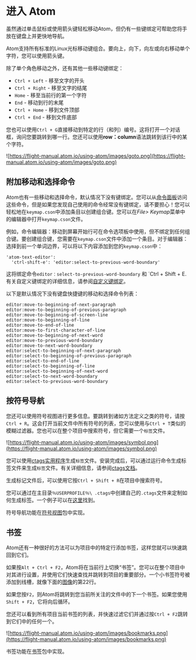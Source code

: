 # 进入 Atom

虽然通过单击鼠标或使用箭头键轻松移动Atom，但仍有一些键绑定可帮助您将手放在键盘上并更快地导航。

Atom支持所有标准的Linux光标移动键组合。要向上，向下，向左或向右移动单个字符，您可以使用箭头键。

除了单个角色移动之外，还有其他一些移动键绑定：
- `Ctrl + Left` - 移至文字的开头
- `Ctrl + Right` - 移至文字的结尾
- `Home` - 移至当前行的第一个字符
- `End` - 移动到行的末尾
- `Ctrl + Home` - 移到文件顶部
- `Ctrl + End` - 移到文件底部

您也可以使用`Ctrl + G`直接移动到特定的行（和列）编号。这将打开一个对话框，询问您要跳转到哪一行。您还可以使用**row：column**语法跳转到该行中的某个字符。

![https://flight-manual.atom.io/using-atom/images/goto.png](https://flight-manual.atom.io/using-atom/images/goto.png)

## 附加移动和选择命令

Atom也有一些移动和选择命令，默认情况下没有键绑定。您可以从[命令面板](https://flight-manual.atom.io/getting-started/sections/atom-basics/#command-palette)访问这些命令，但是如果您发现自己使用的命令经常没有键绑定，请不要担心！您可以轻松地在`keymap.cson`中添加条目以创建组合键。您可以在*File> Keymap*菜单中的编辑器中打开`keymap.cson`文件。

例如，命令编辑器：移动到屏幕开始行可在命令选项板中使用，但不绑定到任何组合键。要创建组合键，您需要在`keymap.cson`文件中添加一个条目。对于编辑器：选择到前一个单词边界，可以将以下内容添加到您的`keymap.cson`中：

```
'atom-text-editor':
  'ctrl-shift-e': 'editor:select-to-previous-word-boundary'
```

这将绑定命令`editor：select-to-previous-word-boundary` 和 `Ctrl + Shift + E.有关自定义键绑定的详细信息，请参阅[自定义键绑定](https://flight-manual.atom.io/using-atom/sections/basic-customization/#customizing-keybindings)。

以下是默认情况下没有键盘快捷键的移动和选择命令列表：

```
editor:move-to-beginning-of-next-paragraph
editor:move-to-beginning-of-previous-paragraph
editor:move-to-beginning-of-screen-line
editor:move-to-beginning-of-line
editor:move-to-end-of-line
editor:move-to-first-character-of-line
editor:move-to-beginning-of-next-word
editor:move-to-previous-word-boundary
editor:move-to-next-word-boundary
editor:select-to-beginning-of-next-paragraph
editor:select-to-beginning-of-previous-paragraph
editor:select-to-end-of-line
editor:select-to-beginning-of-line
editor:select-to-beginning-of-next-word
editor:select-to-next-word-boundary
editor:select-to-previous-word-boundary
```

## 按符号导航

您还可以使用符号视图进行更多信息。要跳转到诸如方法定义之类的符号，请按`Ctrl + R`。这会打开当前文件中所有符号的列表，您可以使用与`Ctrl + T`类似的模糊过滤器。您也可以在整个项目中搜索符号，但它需要一个`标签`文件。

![https://flight-manual.atom.io/using-atom/images/symbol.png](https://flight-manual.atom.io/using-atom/images/symbol.png)

您可以使用[ctags实用程序](https://ctags.io/)生成`标签`文件。安装完成后，可以通过运行命令生成标签文件来生成`标签`文件。有关详细信息，请参阅[ctags文档](https://docs.ctags.io/en/latest/)。

生成标记文件后，可以使用它按`Ctrl + Shift + R`在项目中搜索符号。

您可以通过在主目录`％USERPROFILE％\ .ctags`中创建自己的`.ctags`文件来定制如何生成标签。一个例子可以在[这里](https://github.com/atom/symbols-view/blob/master/lib/ctags-config)找到。

符号导航功能在[符号视图](https://github.com/atom/symbols-view)包中实现。

## 书签

Atom还有一种很好的方法可以为项目中的特定行添加书签，这样您就可以快速跳回到它们。

如果按`Alt + Ctrl + F2`，Atom将在当前行上切换“书签”。您可以在整个项目中对其进行设置，并使用它们快速查找并跳转到项目的重要部分。一个小书签符号被添加到线槽，就像下面的[图像](https://flight-manual.atom.io/using-atom/sections/moving-in-atom/#bookmarks-image)的第22行。

如果您按`F2`，则Atom将跳转到您当前所关注的文件中的下一个书签。如果您使用`Shift + F2`，它将向后循环。

您还可以看到所有项目当前书签的列表，并快速过滤它们并通过按`Ctrl + F2`跳转到它们中的任何一个。

![https://flight-manual.atom.io/using-atom/images/bookmarks.png](https://flight-manual.atom.io/using-atom/images/bookmarks.png)

书签功能在[书签](https://github.com/atom/bookmarks)包中实现。
